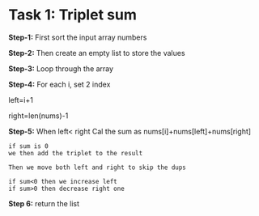 # Task 1: Triplet sum

**Step-1:** First sort the input array numbers

**Step-2:** Then create an empty list to store the values

**Step-3:** Loop through the array

**Step-4:** For each i, set 2 index

left=i+1

right=len(nums)-1

**Step-5:** When left< right
Cal the sum as nums[i]+nums[left]+nums[right]

    if sum is 0 
    we then add the triplet to the result

    Then we move both left and right to skip the dups

    if sum<0 then we increase left 
    if sum>0 then decrease right one

**Step 6:** return the list    
